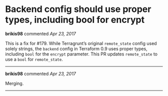 # Backend config should use proper types, including bool for encrypt

**brikis98** commented *Apr 23, 2017*

This is a fix for #179. While Terragrunt’s original `remote_state` config used solely strings, the `backend` config in Terraform 0.9 uses proper types, including `bool` for the `encrypt` parameter. This PR updates `remote_state` to use a `bool` for `remote_state`. 
<br />
***


**brikis98** commented *Apr 23, 2017*

Merging.
***

